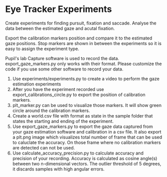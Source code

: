 # Eye Tracker Experiments

Create experiments for finding pursuit, fixation and saccade. Analyse the data between the estimated gaze and acutal fixation.

Export the calibration markers position and compare it to the estimated gaze positions. Stop markers are shown in between the experiments so it is easy to assign the experiment type.

Pupil's lab Capture software is used to record the data.
export_gaze_markers.py only works with their format. Please customize the code if you use some other software to record your data.

1. Use experiments/experiments.py to create a video to perform the gaze estimation experiments
2. After you have the experiment recorded use export_calibrations_circle.py to export the position of calibration markers.
3. plt_marker.py can be used to visualize those markers. It will show green circle around the calibration markers.
4. Create a world.csv file with format as state in the sample folder that states the starting and ending of the experiment.
5. Use export_gaze_markers.py to export the gaze data captured from your gaze estimation software and calibration in a csv file. It also export a plt.png image which visualizes total number of frame that can be used to caluclate the accuracy. On those frame where no calibration markers are detected can not be used.
6. Use calculate_accuracy_precision.py to calculate accuracy and precision of your recording. Accuracy is calculated as cosine angle(s) between two n-dimensional vectors. The outlier threshold of 5 degrees, it discards samples with high angular errors.
